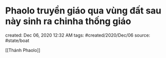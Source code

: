 # Phaolo truyền giáo qua vùng đất sau này sinh ra chinha thống giáo

created: Dec 06, 2020 12:32 AM
tags: #created/2020/Dec/06
source: #state/boat 

[[Thánh Phaolo]]